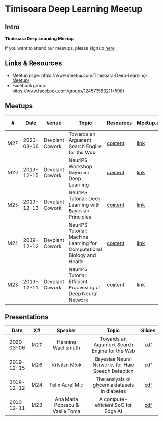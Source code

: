 # Timisoara Deep Learning Meetup
## Intro

**Timisoara Deep Learning Meetup** 

If you want to attend our meetups, please sign up [here](https://www.meetup.com/Timisoara-Deep-Learning-Meetup/). 

## Links & Resources

* Meetup page: https://www.meetup.com/Timisoara-Deep-Learning-Meetup/
* Facebook group: https://www.facebook.com/groups/1245735832114598/


## Meetups

| #    | Date | Venue | Topic | Resources | Meetup.com | FB event |
| ---- | ---- | ----- | ----- | --------- | ---------- | -------- |
| M27   | 2020-03-06 | Devplant Cowork | Towards an Argument Search Engine for the Web | [content](./Meetups/Meetup_27/)  | [link](https://www.meetup.com/Timisoara-Deep-Learning-Meetup/events/268238111/)  | |
| M26   | 2019-12-15 | Devplant Cowork | NeurIPS Workshop: Bayesian Deep Learning | [content](./Meetups/Meetup_26/)  | [link](https://www.meetup.com/Timisoara-Deep-Learning-Meetup/events/266733910/)  | |
| M25   | 2019-12-13 | Devplant Cowork | NeurIPS Tutorial: Deep Learning with Bayesian Principles | [content](./Meetups/Meetup_25/)  | [link](https://www.meetup.com/Timisoara-Deep-Learning-Meetup/events/266733844/)  | |
| M24   | 2019-12-12 | Devplant Cowork | NeurIPS Tutorial: Machine Learning for Computational Biology and Health | [content](./Meetups/Meetup_24/)  | [link](https://www.meetup.com/Timisoara-Deep-Learning-Meetup/events/266733794/)  | |
| M23   | 2019-12-11 | Devplant Cowork | NeurIPS Tutorial: Efficient Processing of Deep Neural Network | [content](./Meetups/Meetup_23/)  | [link](https://www.meetup.com/Timisoara-Deep-Learning-Meetup/events/266733644/)  | |

## Presentations

| Date       | X# | Speaker                   | Topic                                                                          | Slides                       |
|:----------:|:---:|:-------------------------:|:------------------------------------------------------------------------------:|:----------------------------:|
| 2020-03-06 |  M27 | Henning Wachsmuth     | Towards an Argument Search Engine for the Web                         | [pdf](./Meetups/Meetup_27/slides/M27.pdf) |
| 2019-12-15 |  M26 | Kristian Miok     | Bayesian Neural Networks for Hate Speech Detection                         | [pdf](./Meetups/Meetup_26/slides/M26.pdf) |
| 2019-12-12 |  M24 | Felix Aurel Mic     | The analysis of glycemia datasets in diabetes                         | [pdf](./Meetups/Meetup_24/slides/M24.pdf) |
| 2019-12-11 |  M23 | Ana Maria Popescu & Vasile Toma     | A compute-efficient SoC for Edge AI                          | [pdf](./Meetups/Meetup_23/slides/M23.pdf) |
